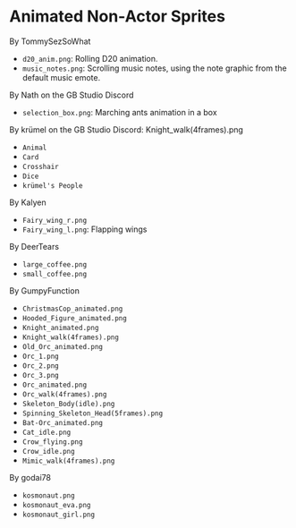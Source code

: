 # Animated Non-Actor Sprites

By TommySezSoWhat
- `d20_anim.png`: Rolling D20 animation.
- `music_notes.png`: Scrolling music notes, using the note graphic from the default music emote.

By Nath on the GB Studio Discord
- `selection_box.png`: Marching ants animation in a box

By krümel on the GB Studio Discord:
Knight_walk(4frames).png
- `Animal`
- `Card`
- `Crosshair`
- `Dice`
- `krümel's People`

By Kalyen
- `Fairy_wing_r.png`
- `Fairy_wing_l.png`: Flapping wings

By DeerTears
- `large_coffee.png`
- `small_coffee.png`

By GumpyFunction
- `ChristmasCop_animated.png`
- `Hooded_Figure_animated.png `
- `Knight_animated.png`
- `Knight_walk(4frames).png`
- `Old_Orc_animated.png`
- `Orc_1.png`
- `Orc_2.png`
- `Orc_3.png`
- `Orc_animated.png`
- `Orc_walk(4frames).png `
- `Skeleton_Body(idle).png`
- `Spinning_Skeleton_Head(5frames).png`
- `Bat-Orc_animated.png`
- `Cat_idle.png`
- `Crow_flying.png`
- `Crow_idle.png`
- `Mimic_walk(4frames).png`

By godai78
- `kosmonaut.png`
- `kosmonaut_eva.png`
- `kosmonaut_girl.png`
